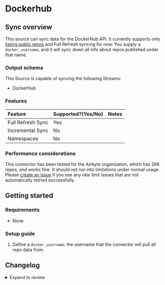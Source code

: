 # Dockerhub

## Sync overview

This source can sync data for the DockerHub API. It currently supports only [listing public repos](https://github.com/airbytehq/airbyte/issues/12773) and Full Refresh syncing for now. You supply a `docker_username`, and it will sync down all info about repos published under that name.

### Output schema

This Source is capable of syncing the following Streams:

- DockerHub

### Features

| Feature           | Supported?\(Yes/No\) | Notes |
| :---------------- | :------------------- | :---- |
| Full Refresh Sync | Yes                  |       |
| Incremental Sync  | No                   |       |
| Namespaces        | No                   |       |

### Performance considerations

This connector has been tested for the Airbyte organization, which has 266 repos, and works fine. It should not run into limitations under normal usage. Please [create an issue](https://github.com/airbytehq/airbyte/issues) if you see any rate limit issues that are not automatically retried successfully.

## Getting started

### Requirements

- None

### Setup guide

1. Define a `docker_username`: the username that the connector will pull all repo data from.

## Changelog

<details>
  <summary>Expand to review</summary>

| Version | Date       | Pull Request                                             | Subject                                                                         |
| :------ | :--------- | :------------------------------------------------------- | :------------------------------------------------------------------------------ |
| 0.3.17 | 2025-03-08 | [55293](https://github.com/airbytehq/airbyte/pull/55293) | Update dependencies |
| 0.3.16 | 2025-03-01 | [54922](https://github.com/airbytehq/airbyte/pull/54922) | Update dependencies |
| 0.3.15 | 2025-02-22 | [54448](https://github.com/airbytehq/airbyte/pull/54448) | Update dependencies |
| 0.3.14 | 2025-02-15 | [53783](https://github.com/airbytehq/airbyte/pull/53783) | Update dependencies |
| 0.3.13 | 2025-02-08 | [53356](https://github.com/airbytehq/airbyte/pull/53356) | Update dependencies |
| 0.3.12 | 2025-02-01 | [52836](https://github.com/airbytehq/airbyte/pull/52836) | Update dependencies |
| 0.3.11 | 2025-01-25 | [52359](https://github.com/airbytehq/airbyte/pull/52359) | Update dependencies |
| 0.3.10 | 2025-01-18 | [51663](https://github.com/airbytehq/airbyte/pull/51663) | Update dependencies |
| 0.3.9 | 2025-01-11 | [51063](https://github.com/airbytehq/airbyte/pull/51063) | Update dependencies |
| 0.3.8 | 2024-12-28 | [50541](https://github.com/airbytehq/airbyte/pull/50541) | Update dependencies |
| 0.3.7 | 2024-12-21 | [50011](https://github.com/airbytehq/airbyte/pull/50011) | Update dependencies |
| 0.3.6 | 2024-12-14 | [49515](https://github.com/airbytehq/airbyte/pull/49515) | Update dependencies |
| 0.3.5 | 2024-12-12 | [49151](https://github.com/airbytehq/airbyte/pull/49151) | Update dependencies |
| 0.3.4 | 2024-12-11 | [48306](https://github.com/airbytehq/airbyte/pull/48306) | Starting with this version, the Docker image is now rootless. Please note that this and future versions will not be compatible with Airbyte versions earlier than 0.64 |
| 0.3.3 | 2024-10-29 | [47826](https://github.com/airbytehq/airbyte/pull/47826) | Update dependencies |
| 0.3.2 | 2024-10-28 | [47664](https://github.com/airbytehq/airbyte/pull/47664) | Update dependencies |
| 0.3.1 | 2024-08-16 | [44196](https://github.com/airbytehq/airbyte/pull/44196) | Bump source-declarative-manifest version |
| 0.3.0 | 2024-08-15 | [44155](https://github.com/airbytehq/airbyte/pull/44155) | Refactor connector to manifest-only format |
| 0.2.15 | 2024-08-10 | [43670](https://github.com/airbytehq/airbyte/pull/43670) | Update dependencies |
| 0.2.14 | 2024-08-03 | [43145](https://github.com/airbytehq/airbyte/pull/43145) | Update dependencies |
| 0.2.13 | 2024-07-27 | [42715](https://github.com/airbytehq/airbyte/pull/42715) | Update dependencies |
| 0.2.12 | 2024-07-20 | [42265](https://github.com/airbytehq/airbyte/pull/42265) | Update dependencies |
| 0.2.11 | 2024-07-13 | [41908](https://github.com/airbytehq/airbyte/pull/41908) | Update dependencies |
| 0.2.10 | 2024-07-10 | [41515](https://github.com/airbytehq/airbyte/pull/41515) | Update dependencies |
| 0.2.9 | 2024-07-09 | [41079](https://github.com/airbytehq/airbyte/pull/41079) | Update dependencies |
| 0.2.8 | 2024-07-06 | [40830](https://github.com/airbytehq/airbyte/pull/40830) | Update dependencies |
| 0.2.7 | 2024-06-25 | [40261](https://github.com/airbytehq/airbyte/pull/40261) | Update dependencies |
| 0.2.6 | 2024-06-22 | [40021](https://github.com/airbytehq/airbyte/pull/40021) | Update dependencies |
| 0.2.5 | 2024-06-06 | [39295](https://github.com/airbytehq/airbyte/pull/39295) | [autopull] Upgrade base image to v1.2.2 |
| 0.2.4 | 2024-04-19 | [37151](https://github.com/airbytehq/airbyte/pull/37151) | Updating to 0.80.0 CDK |
| 0.2.3 | 2024-04-18 | [37151](https://github.com/airbytehq/airbyte/pull/37151) | Manage dependencies with Poetry. |
| 0.2.2 | 2024-04-15 | [37151](https://github.com/airbytehq/airbyte/pull/37151) | Base image migration: remove Dockerfile and use the python-connector-base image |
| 0.2.1 | 2024-04-12 | [37151](https://github.com/airbytehq/airbyte/pull/37151) | schema descriptions |
| 0.2.0 | 2023-08-24 | [29320](https://github.com/airbytehq/airbyte/pull/29320) | Migrate to Low Code |
| 0.1.1 | 2023-08-16 | [13007](https://github.com/airbytehq/airbyte/pull/13007) | Fix schema and tests |
| 0.1.0 | 2022-05-20 | [13007](https://github.com/airbytehq/airbyte/pull/13007) | New source |

</details>
